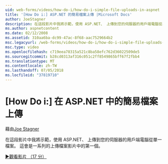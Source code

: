 ```yaml
---
uid: web-forms/videos/how-do-i/how-do-i-simple-file-uploads-in-aspnet
title: '[How Do i:] ASP.NET 的簡易檔案上傳 |Microsoft Docs'
author: JoeStagner
description: 在這段影片中我將示範，使用 ASP.NET、 上傳到您的伺服器的用戶端電腦從單一檔案。 這會是上傳的一系列的第一個...
ms.author: aspnetcontent
ms.date: 02/12/2008
ms.assetid: 310aa6ba-dc99-47ac-8f68-aac7529664b2
msc.legacyurl: /web-forms/videos/how-do-i/how-do-i-simple-file-uploads-in-aspnet
msc.type: video
ms.openlocfilehash: c719eea78315a521c8ba58efc762d36022509de5
ms.sourcegitcommit: b28cd0313af316c051c2ff8549865bff67f2fbb4
ms.translationtype: MT
ms.contentlocale: zh-TW
ms.lasthandoff: 07/05/2018
ms.locfileid: "37819710"
---
```

<a name="how-do-i--simple-file-uploads-in-aspnet"></a>[How Do i:] 在 ASP.NET 中的簡易檔案上傳
====================
藉由[Joe Stagner](https://github.com/JoeStagner)

在這段影片中我將示範，使用 ASP.NET、 上傳到您的伺服器的用戶端電腦從單一檔案。 這會是一系列的上傳檔案影片中的第一個。

[&#9654;觀看影片 （17 分）](https://channel9.msdn.com/Blogs/ASP-NET-Site-Videos/how-do-i-simple-file-uploads-in-aspnet)

